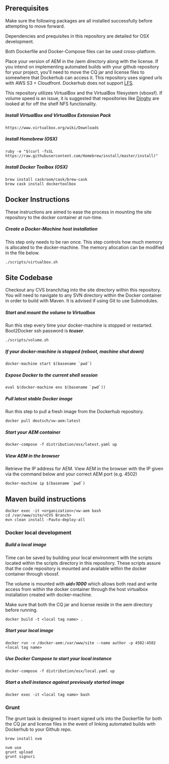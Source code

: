 ## Prerequisites

Make sure the following packages are all installed successfully before attempting to move forward.

Dependencies and prequisites in this repository are detailed for OSX development.

Both Dockerfile and Docker-Compose files can be used cross-platform.

Place your version of AEM in the /aem directory along with the license. If you intend on implementing automated builds with your github repository for your project, you'll need to move the CQ jar and license files to somewhere that Dockerhub can access it. This repository uses signed urls with AWS S3 + Cloudfront. Dockerhub does not support [LFS](https://git-lfs.github.com/).

This repository utilizes VirtualBox and the VirtualBox filesystem (vboxsf). If volume speed is an issue, it is suggested that repositories like [Dinghy](https://github.com/codekitchen/dinghy) are looked at for off the shelf NFS functionality.

##### Install VirtualBox and VirtualBox Extension Pack

```
https://www.virtualbox.org/wiki/Downloads
```

##### Install Homebrew (OSX)

```
ruby -e "$(curl -fsSL https://raw.githubusercontent.com/Homebrew/install/master/install)"
```

##### Install Docker Toolbox (OSX)

```
brew install caskroom/cask/brew-cask
brew cask install dockertoolbox
```

## Docker Instructions

These instructions are aimed to ease the process in mounting the site repository to the docker container at run-time.

##### Create a Docker-Machine host installation

This step only needs to be ran once. This step controls how much memory is allocated to the docker-machine. The memory allocation can be modified in the file below.

```
./scripts/virtualbox.sh
```

## Site Codebase

Checkout any CVS branch/tag into the site directory within this repository. You will need to navigate to any SVN directory within the Docker container in order to build with Maven. It is advised if using Git to use Submodules.

##### Start and mount the volume to Virtualbox

Run this step every time your docker-machine is stopped or restarted. Boot2Docker ssh password is _**tcuser**_.

```
./scripts/volume.sh
```

##### If your docker-machine is stopped (reboot, machine shut down)

```
docker-machine start $(basename `pwd`)
```

##### Expose Docker to the current shell session

```
eval $(docker-machine env $(basename `pwd`))
```

##### Pull latest stable Docker image

Run this step to pull a fresh image from the Dockerhub repository.

```
docker pull deutsch/vw-aem:latest
```

##### Start your AEM container

```
docker-compose -f distribution/osx/latest.yaml up
```

##### View AEM in the browser

Retrieve the IP address for AEM. View AEM in the browser with the IP given via the command below and your correct AEM port (e.g. 4502)

```
docker-machine ip $(basename `pwd`)
```

## Maven build instructions

```
docker exec -it <organization>/vw-aem bash
cd /var/www/site/<CVS Branch>
mvn clean install -Pauto-deploy-all
```

### Docker local development

##### Build a local image

Time can be saved by building your local environment with the scripts located within the scripts directory in this repository. These scripts assure that the code repository is mounted and available within the docker container through vboxsf.

The volume is mounted with _**uid=1000**_ which allows both read and write access from within the docker container through the host virtualbox installation created with docker-machine.

Make sure that both the CQ jar and license reside in the aem directory before running.

```
docker build -t <local tag name> .
```

##### Start your local image

```
docker run -v /docker-aem:/var/www/site --name author -p 4502:4502 <local tag name>
```

##### Use Docker Compose to start your local instance

```
docker-compose -f distribution/osx/local.yaml up
```

##### Start a shell instance against previously started image

```
docker exec -it <local tag name> bash
```

### Grunt

The grunt task is designed to insert signed urls into the Dockerfile for both the CQ jar and license files in the event of linking automated builds with Dockerhub to your Github repo.

```
brew install nvm
```

```
nvm use
grunt upload
grunt signuri
```
